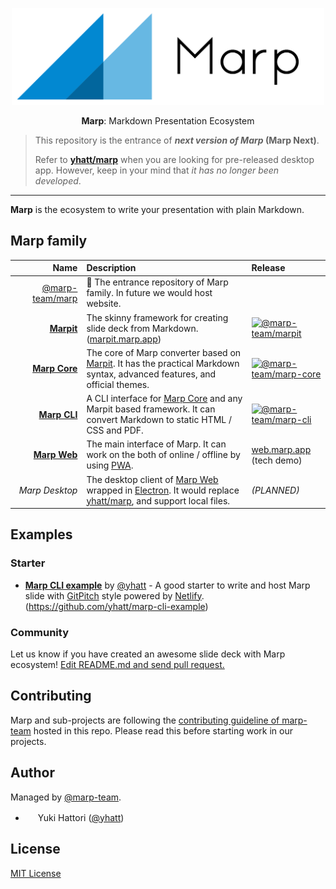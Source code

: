 <div align="center">
  <p>
    <img src="marp.png" alt="Marp" width="500" />
  </p>
  <p>
    <strong>Marp</strong>: Markdown Presentation Ecosystem
  </p>
</div>

> This repository is the entrance of **_next version of Marp_ (Marp Next)**.
>
> Refer to **[yhatt/marp]** when you are looking for pre-released desktop app. However, keep in your mind that _it has no longer been developed_.

---

**Marp** is the ecosystem to write your presentation with plain Markdown.

## Marp family

|                                    Name | Description                                                                                                                         | Release                                                                                                           |
| --------------------------------------: | :---------------------------------------------------------------------------------------------------------------------------------- | :---------------------------------------------------------------------------------------------------------------- |
|                 [@marp-team/marp][marp] | 🚪 The entrance repository of Marp family. In future we would host website.                                                         |                                                                                                                   |
|       <nobr>**[Marpit][marpit]**</nobr> | The skinny framework for creating slide deck from Markdown. ([marpit.marp.app])                                                     | [![@marp-team/marpit](https://img.shields.io/npm/v/@marp-team/marpit.svg?style=flat-square)][marpit-npm]          |
| <nobr>**[Marp Core][marp-core]**</nobr> | The core of Marp converter based on [Marpit][marpit]. It has the practical Markdown syntax, advanced features, and official themes. | [![@marp-team/marp-core](https://img.shields.io/npm/v/@marp-team/marp-core.svg?style=flat-square)][marp-core-npm] |
|   <nobr>**[Marp CLI][marp-cli]**</nobr> | A CLI interface for [Marp Core][marp-core] and any Marpit based framework. It can convert Markdown to static HTML / CSS and PDF.    | [![@marp-team/marp-cli](https://img.shields.io/npm/v/@marp-team/marp-cli.svg?style=flat-square)][marp-cli-npm]    |
|   <nobr>**[Marp Web][marp-web]**</nobr> | The main interface of Marp. It can work on the both of online / offline by using [PWA].                                             | [web.marp.app][marp-web-site]<br>(tech demo)                                                                      |
|             <nobr>_Marp Desktop_</nobr> | The desktop client of [Marp Web][marp-web-site] wrapped in [Electron]. It would replace [yhatt/marp], and support local files.      | _(PLANNED)_                                                                                                       |

[yhatt/marp]: https://github.com/yhatt/marp
[marp]: https://github.com/marp-team/marp
[marpit]: https://github.com/marp-team/marpit
[marp-core]: https://github.com/marp-team/marp-core
[marp-cli]: https://github.com/marp-team/marp-cli
[marp-web]: https://github.com/marp-team/marp-web
[pwa]: https://en.wikipedia.org/wiki/Progressive_Web_Apps
[electron]: https://electronjs.org/
[marpit.marp.app]: https://marpit.marp.app/
[marpit-npm]: https://www.npmjs.com/package/@marp-team/marpit
[marp-core-npm]: https://www.npmjs.com/package/@marp-team/marp-core
[marp-cli-npm]: https://www.npmjs.com/package/@marp-team/marp-cli
[marp-web-site]: https://web.marp.app/

## Examples

### Starter

- **[Marp CLI example](https://yhatt-marp-cli-example.netlify.com/)** by [@yhatt](https://github.com/yhatt) - A good starter to write and host Marp slide with [GitPitch](https://gitpitch.com/) style powered by [Netlify](https://www.netlify.com/). (https://github.com/yhatt/marp-cli-example)

### Community

<!-- - **[Slide title](https://example.com/)** by [@username](https://github.com/username) -->

Let us know if you have created an awesome slide deck with Marp ecosystem! [Edit README.md and send pull request.](https://github.com/marp-team/marp/blob/master/README.md)

<!-- NOTE: The slide deck created by yhatt/marp  desktop app cannot add to examples. -->

## Contributing

Marp and sub-projects are following the [contributing guideline of marp-team][contributing] hosted in this repo. Please read this before starting work in our projects.

[contributing]: .github/CONTRIBUTING.md

## Author

Managed by [@marp-team](https://github.com/marp-team).

- <img src="https://github.com/yhatt.png" width="16" height="16"/> Yuki Hattori ([@yhatt](https://github.com/yhatt))

## License

[MIT License](LICENSE)
